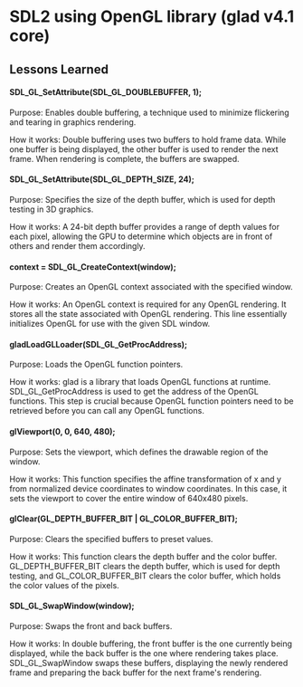 
# SDL2 using OpenGL library (glad v4.1 core)




## Lessons Learned

#### SDL_GL_SetAttribute(SDL_GL_DOUBLEBUFFER, 1);
Purpose: Enables double buffering, a technique used to minimize flickering and tearing in graphics rendering.

How it works: Double buffering uses two buffers to hold frame data. While one buffer is being displayed, the other buffer is used to render the next frame. When rendering is complete, the buffers are swapped.

#### SDL_GL_SetAttribute(SDL_GL_DEPTH_SIZE, 24);

Purpose: Specifies the size of the depth buffer, which is used for depth testing in 3D graphics.

How it works: A 24-bit depth buffer provides a range of depth values for each pixel, allowing the GPU to determine which objects are in front of others and render them accordingly.

#### context = SDL_GL_CreateContext(window);

Purpose: Creates an OpenGL context associated with the specified window.

How it works: An OpenGL context is required for any OpenGL rendering. It stores all the state associated with OpenGL rendering. This line essentially initializes OpenGL for use with the given SDL window.

#### gladLoadGLLoader(SDL_GL_GetProcAddress);

Purpose: Loads the OpenGL function pointers.

How it works: glad is a library that loads OpenGL functions at runtime. SDL_GL_GetProcAddress is used to get the address of the OpenGL functions. This step is crucial because OpenGL function pointers need to be retrieved before you can call any OpenGL functions.

#### glViewport(0, 0, 640, 480);

Purpose: Sets the viewport, which defines the drawable region of the window.

How it works: This function specifies the affine transformation of x and y from normalized device coordinates to window coordinates. In this case, it sets the viewport to cover the entire window of 640x480 pixels.

#### glClear(GL_DEPTH_BUFFER_BIT | GL_COLOR_BUFFER_BIT);

Purpose: Clears the specified buffers to preset values.

How it works: This function clears the depth buffer and the color buffer. GL_DEPTH_BUFFER_BIT clears the depth buffer, which is used for depth testing, and GL_COLOR_BUFFER_BIT clears the color buffer, which holds the color values of the pixels.

#### SDL_GL_SwapWindow(window);

Purpose: Swaps the front and back buffers.

How it works: In double buffering, the front buffer is the one currently being displayed, while the back buffer is the one where rendering takes place. SDL_GL_SwapWindow swaps these buffers, displaying the newly rendered frame and preparing the back buffer for the next frame's rendering.